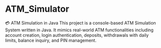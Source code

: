 # ATM_Simulator
💳 ATM Simulation in Java This project is a console-based ATM Simulation System written in Java. It mimics real-world ATM functionalities including account creation, login authentication, deposits, withdrawals with daily limits, balance inquiry, and PIN management.  
